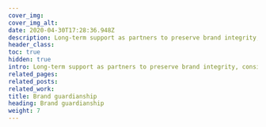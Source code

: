 ```yaml
---
cover_img: 
cover_img_alt:
date: 2020-04-30T17:28:36.948Z
description: Long-term support as partners to preserve brand integrity, consistency, and authenticity for trust, recognition, and impactful presence.
header_class: 
toc: true
hidden: true
intro: Long-term support as partners to preserve brand integrity, consistency, and authenticity for trust, recognition, and impactful presence.
related_pages:
related_posts:
related_work:
title: Brand guardianship
heading: Brand guardianship
weight: 7
---
```

